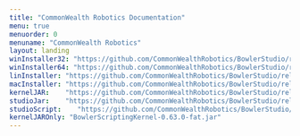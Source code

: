 ```yaml
---
title: "CommonWealth Robotics Documentation"
menu: true
menuorder: 0
menuname: "CommonWealth Robotics"
layout: landing
winInstaller32: "https://github.com/CommonWealthRobotics/BowlerStudio/releases/download/1.13.3/Windows-32-BowlerStudio-1.13.3.exe"
winInstaller64: "https://github.com/CommonWealthRobotics/BowlerStudio/releases/download/1.13.3/Windows-64-BowlerStudio-1.13.3.exe"
linInstaller: "https://github.com/CommonWealthRobotics/BowlerStudio/releases/download/1.13.3/Ubuntu-BowlerStudio-1.13.3.deb"
macInstaller: "https://github.com/CommonWealthRobotics/BowlerStudio/releases/download/1.13.3/MacOSX-BowlerStudio-1.13.3.zip"
kernelJAR:    "https://github.com/CommonWealthRobotics/BowlerStudio/releases/download/1.13.3/BowlerScriptingKernel-0.63.0-fat.jar"
studioJar:    "https://github.com/CommonWealthRobotics/BowlerStudio/releases/download/1.13.3/BowlerStudio.jar"
studioScript:    "https://github.com/CommonWealthRobotics/BowlerStudio/releases/download/1.13.3/bowlerstudio"
kernelJAROnly: "BowlerScriptingKernel-0.63.0-fat.jar"
---
```


